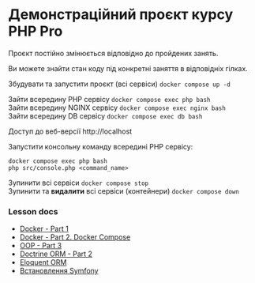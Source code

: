 # Демонстраційний проєкт курсу PHP Pro 

Проєкт постійно змінюється відповідно до пройдених занять.

Ви можете знайти стан коду під конкретні заняття в відповідніх гілках.

Збудувати та запустити проєкт (всі сервіси) `docker compose up -d`

Зайти всередину PHP сервісу `docker compose exec php bash`<br>
Зайти всередину NGINX сервісу `docker compose exec nginx bash`<br>
Зайти всередину DB сервісу `docker compose exec db bash`

Доступ до веб-версії http://localhost

Запустити консольну команду всередині PHP сервісу:
```
docker compose exec php bash
php src/console.php <command_name>
```
Зупинити всі сервіси `docker compose stop`<br>
Зупинити та **видалити** всі сервіси (контейнери) `docker compose down`

### Lesson docs
* [Docker - Part 1](docs/docker_part_1.md)
* [Docker - Part 2. Docker Compose](docs/docker_part_2.md)
* [OOP - Part 3](docs/oop_part_3.md)
* [Doctrine ORM - Part 2](docs/doctrine_orm_part_2.md)
* [Eloquent ORM](docs/eloquent_orm.md)
* [Встановлення Symfony](docs/symfony_install.md)